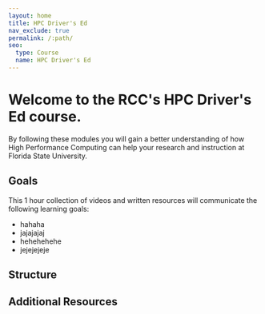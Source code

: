 ```yaml
---
layout: home
title: HPC Driver's Ed
nav_exclude: true
permalink: /:path/
seo:
  type: Course
  name: HPC Driver's Ed
---
```


# Welcome to the RCC's HPC Driver's Ed course.

  By following these modules you will gain a better understanding of how High Performance Computing can help your research and instruction at Florida State University. 

## Goals

  This 1 hour collection of videos and written resources will communicate the following learning goals:
   - hahaha
   - jajajajaj
   - hehehehehe
   - jejejejeje
 

## Structure

## Additional Resources
